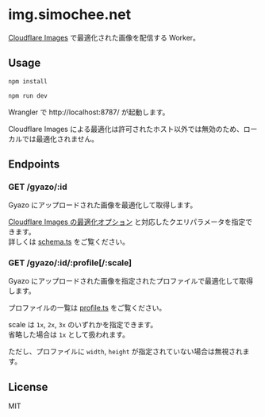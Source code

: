 # img.simochee.net

[Cloudflare Images](https://developers.cloudflare.com/images/) で最適化された画像を配信する Worker。

## Usage

```bash
npm install
```

```bash
npm run dev
```

Wrangler で http://localhost:8787/ が起動します。

Cloudflare Images による最適化は許可されたホスト以外では無効のため、ローカルでは最適化されません。

## Endpoints

### GET /gyazo/:id

Gyazo にアップロードされた画像を最適化して取得します。

[Cloudflare Images の最適化オプション](https://developers.cloudflare.com/images/transform-images/transform-via-workers/) と対応したクエリパラメータを指定できます。  
詳しくは [schema.ts](./src/schema.ts) をご覧ください。

### GET /gyazo/:id/:profile[/:scale]

Gyazo にアップロードされた画像を指定されたプロファイルで最適化して取得します。

プロファイルの一覧は [profile.ts](./src/profile.ts) をご覧ください。

scale は `1x`, `2x`, `3x` のいずれかを指定できます。  
省略した場合は `1x` として扱われます。

ただし、プロファイルに `width`, `height` が指定されていない場合は無視されます。

## License

MIT